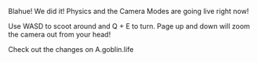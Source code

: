 Blahue! We did it! Physics and the Camera Modes are going live right now!

Use WASD to scoot around and Q + E to turn. Page up and down will zoom the camera out from your head!

Check out the changes on A.goblin.life 